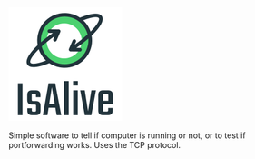 ![IsAlive Logo](https://raw.githubusercontent.com/Frekvens1/Published-Code/master/IsAlive/IsAlive.png)

Simple software to tell if computer is running or not, or to test if portforwarding works. Uses the TCP protocol.
